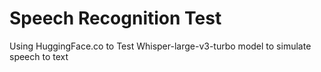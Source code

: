 # Speech Recognition Test
 Using HuggingFace.co to Test Whisper-large-v3-turbo model to simulate speech to text
